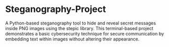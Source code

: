 # Steganography-Project
A Python-based steganography tool to hide and reveal secret messages inside PNG images using the stepic library. This terminal-based project demonstrates a basic cybersecurity technique for secure communication by embedding text within images without altering their appearance.
